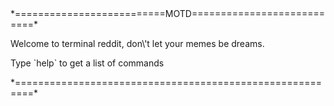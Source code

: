 <span>
  <span class="sep">*==========================MOTD===========================*</span><p>Welcome to terminal reddit, don\'t let your memes be dreams.</p><p>Type `<span class="yellow">help</span>` to get a list of commands</p><span class="sep">*=========================================================*</span>
</span>
